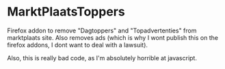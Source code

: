 # MarktPlaatsToppers
Firefox addon to remove "Dagtoppers" and "Topadvertenties" from marktplaats site. Also removes ads (which is why I wont publish this on the firefox addons, I dont want to deal with a lawsuit).

Also, this is really bad code, as I'm absolutely horrible at javascript.
